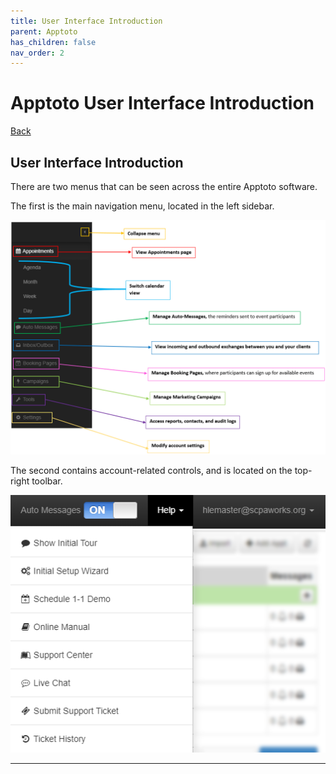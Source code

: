 ```yaml
---
title: User Interface Introduction
parent: Apptoto
has_children: false
nav_order: 2
---
```


# Apptoto User Interface Introduction
<a href="./apptoto.html">Back</a>

<!-- MAIN NAVIGATION -->
## User Interface Introduction

There are two menus that can be seen across the entire Apptoto software.

The first is the main navigation menu, located in the left sidebar.

<a class="image" href="assets/apptoto/mainNavigation.png"><img src="assets/apptoto/mainNavigation.png" /></a>

The second contains account-related controls, and is located on the top-right toolbar.

<a class="image" href="assets/apptoto/mainMenu.png"><img src="assets/apptoto/mainMenu.png" /></a>

<hr class="divider">

